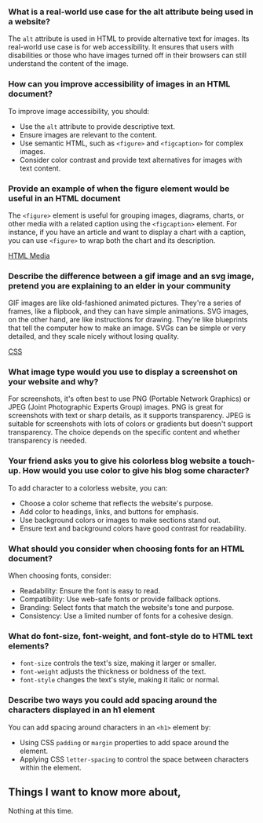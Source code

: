 ### What is a real-world use case for the alt attribute being used in a website?

The `alt` attribute is used in HTML to provide alternative text for images. Its real-world use case is for web accessibility. It ensures that users with disabilities or those who have images turned off in their browsers can still understand the content of the image.

### How can you improve accessibility of images in an HTML document?

To improve image accessibility, you should:

- Use the `alt` attribute to provide descriptive text.
- Ensure images are relevant to the content.
- Use semantic HTML, such as `<figure>` and `<figcaption>` for complex images.
- Consider color contrast and provide text alternatives for images with text content.

### Provide an example of when the figure element would be useful in an HTML document

The `<figure>` element is useful for grouping images, diagrams, charts, or other media with a related caption using the `<figcaption>` element. For instance, if you have an article and want to display a chart with a caption, you can use `<figure>` to wrap both the chart and its description.

[HTML Media](https://developer.mozilla.org/en-US/docs/Learn/HTML/Multimedia_and_embedding/Images_in_HTML)

### Describe the difference between a gif image and an svg image, pretend you are explaining to an elder in your community

GIF images are like old-fashioned animated pictures. They're a series of frames, like a flipbook, and they can have simple animations. SVG images, on the other hand, are like instructions for drawing. They're like blueprints that tell the computer how to make an image. SVGs can be simple or very detailed, and they scale nicely without losing quality.

[CSS](https://developer.mozilla.org/en-US/docs/Web/CSS/CSS_Colors/Applying_color)

### What image type would you use to display a screenshot on your website and why?

For screenshots, it's often best to use PNG (Portable Network Graphics) or JPEG (Joint Photographic Experts Group) images. PNG is great for screenshots with text or sharp details, as it supports transparency. JPEG is suitable for screenshots with lots of colors or gradients but doesn't support transparency. The choice depends on the specific content and whether transparency is needed.

### Your friend asks you to give his colorless blog website a touch-up. How would you use color to give his blog some character?

To add character to a colorless website, you can:

- Choose a color scheme that reflects the website's purpose.
- Add color to headings, links, and buttons for emphasis.
- Use background colors or images to make sections stand out.
- Ensure text and background colors have good contrast for readability.

### What should you consider when choosing fonts for an HTML document?

When choosing fonts, consider:

- Readability: Ensure the font is easy to read.
- Compatibility: Use web-safe fonts or provide fallback options.
- Branding: Select fonts that match the website's tone and purpose.
- Consistency: Use a limited number of fonts for a cohesive design.

### What do font-size, font-weight, and font-style do to HTML text elements?

- `font-size` controls the text's size, making it larger or smaller.
- `font-weight` adjusts the thickness or boldness of the text.
- `font-style` changes the text's style, making it italic or normal.

### Describe two ways you could add spacing around the characters displayed in an h1 element

You can add spacing around characters in an `<h1>` element by:

- Using CSS `padding` or `margin` properties to add space around the element.
- Applying CSS `letter-spacing` to control the space between characters within the element.

## Things I want to know more about,

Nothing at this time.
